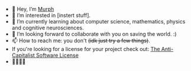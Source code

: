 - 👋 Hey, I’m [Murph](https://strangegirlmurph.me)
- 👀 I’m interested in [instert stuff]. 
- 🌱 I’m currently learning about computer science, mathematics, physics and cognitive neurosciences.
- 💞️ I’m looking forward to collaborate with you on saving the world. :)
- 📫 How to reach me: you don't ~~(idk just try a few things)~~.
- If you're looking for a license for your project check out: [The Anti-Capitalist Software License](https://anticapitalist.software/)
- 🐇🦄🌺🐬
